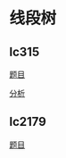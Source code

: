 # 线段树

## lc315

[题目](https://leetcode.com/problems/count-of-smaller-numbers-after-self/description/)

[分析](https://zxi.mytechroad.com/blog/algorithms/array/leetcode-315-count-of-smaller-numbers-after-self/)

## lc2179

[题目](https://leetcode.com/problems/count-good-triplets-in-an-array/description/?envType=daily-question&envId=2025-04-15)

